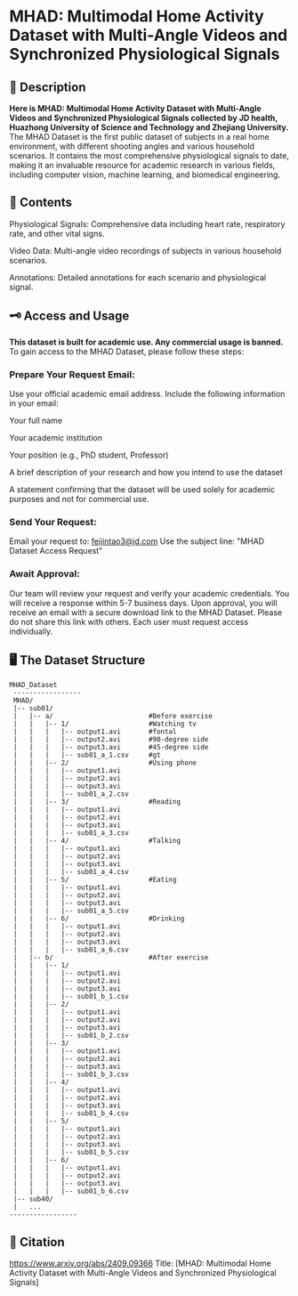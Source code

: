 # MHAD: Multimodal Home Activity Dataset with Multi-Angle Videos and Synchronized Physiological Signals

## 📖 Description

**Here is MHAD: Multimodal Home Activity Dataset with Multi-Angle Videos and Synchronized Physiological Signals collected by JD health, Huazhong University of Science and Technology and Zhejiang University.**  
The MHAD Dataset is the first public dataset of subjects in a real home environment, with different shooting angles and various household scenarios. It contains the most comprehensive physiological signals to date, making it an invaluable resource for academic research in various fields, including computer vision, machine learning, and biomedical engineering.

## 📖 Contents

Physiological Signals: Comprehensive data including heart rate, respiratory rate, and other vital signs.

Video Data: Multi-angle video recordings of subjects in various household scenarios.

Annotations: Detailed annotations for each scenario and physiological signal.

## 🗝️ Access and Usage
**This dataset is built for academic use. Any commercial usage is banned.**  
To gain access to the MHAD Dataset, please follow these steps:
### Prepare Your Request Email:
Use your official academic email address.
Include the following information in your email:

Your full name

Your academic institution

Your position (e.g., PhD student, Professor)

A brief description of your research and how you intend to use the dataset

A statement confirming that the dataset will be used solely for academic purposes and not for commercial use.
### Send Your Request:
Email your request to: feijintao3@jd.com
Use the subject line: "MHAD Dataset Access Request"
### Await Approval:
Our team will review your request and verify your academic credentials.
You will receive a response within 5-7 business days.
Upon approval, you will receive an email with a secure download link to the MHAD Dataset.
Please do not share this link with others. Each user must request access individually.

## 🖥️ The Dataset Structure
```
MHAD_Dataset
 -----------------
 MHAD/
 |-- sub01/
 |   |-- a/                        #Before exercise
 |   |   |-- 1/                    #Watching tv
 |   |   |   |-- output1.avi       #fontal
 |   |   |   |-- output2.avi       #90-degree side
 |   |   |   |-- output3.avi       #45-degree side
 |   |   |   |-- sub01_a_1.csv     #gt
 |   |   |-- 2/                    #Using phone
 |   |   |   |-- output1.avi
 |   |   |   |-- output2.avi
 |   |   |   |-- output3.avi
 |   |   |   |-- sub01_a_2.csv
 |   |   |-- 3/                    #Reading
 |   |   |   |-- output1.avi
 |   |   |   |-- output2.avi
 |   |   |   |-- output3.avi
 |   |   |   |-- sub01_a_3.csv
 |   |   |-- 4/                    #Talking
 |   |   |   |-- output1.avi
 |   |   |   |-- output2.avi
 |   |   |   |-- output3.avi
 |   |   |   |-- sub01_a_4.csv
 |   |   |-- 5/                    #Eating
 |   |   |   |-- output1.avi
 |   |   |   |-- output2.avi
 |   |   |   |-- output3.avi
 |   |   |   |-- sub01_a_5.csv
 |   |   |-- 6/                    #Drinking
 |   |   |   |-- output1.avi
 |   |   |   |-- output2.avi
 |   |   |   |-- output3.avi
 |   |   |   |-- sub01_a_6.csv
 |   |-- b/                        #After exercise
 |   |   |-- 1/
 |   |   |   |-- output1.avi
 |   |   |   |-- output2.avi
 |   |   |   |-- output3.avi
 |   |   |   |-- sub01_b_1.csv
 |   |   |-- 2/
 |   |   |   |-- output1.avi
 |   |   |   |-- output2.avi
 |   |   |   |-- output3.avi
 |   |   |   |-- sub01_b_2.csv
 |   |   |-- 3/
 |   |   |   |-- output1.avi
 |   |   |   |-- output2.avi
 |   |   |   |-- output3.avi
 |   |   |   |-- sub01_b_3.csv
 |   |   |-- 4/
 |   |   |   |-- output1.avi
 |   |   |   |-- output2.avi
 |   |   |   |-- output3.avi
 |   |   |   |-- sub01_b_4.csv
 |   |   |-- 5/
 |   |   |   |-- output1.avi
 |   |   |   |-- output2.avi
 |   |   |   |-- output3.avi
 |   |   |   |-- sub01_b_5.csv
 |   |   |-- 6/
 |   |   |   |-- output1.avi
 |   |   |   |-- output2.avi
 |   |   |   |-- output3.avi
 |   |   |   |-- sub01_b_6.csv
 |-- sub40/
 |   ...
-----------------
```


## 📄 Citation
https://www.arxiv.org/abs/2409.09366
Title: [MHAD: Multimodal Home Activity Dataset with Multi-Angle Videos and Synchronized Physiological Signals]

